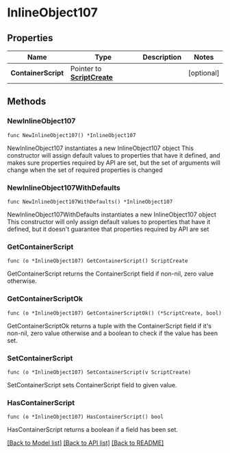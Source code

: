# InlineObject107

## Properties

Name | Type | Description | Notes
------------ | ------------- | ------------- | -------------
**ContainerScript** | Pointer to [**ScriptCreate**](scriptCreate.md) |  | [optional] 

## Methods

### NewInlineObject107

`func NewInlineObject107() *InlineObject107`

NewInlineObject107 instantiates a new InlineObject107 object
This constructor will assign default values to properties that have it defined,
and makes sure properties required by API are set, but the set of arguments
will change when the set of required properties is changed

### NewInlineObject107WithDefaults

`func NewInlineObject107WithDefaults() *InlineObject107`

NewInlineObject107WithDefaults instantiates a new InlineObject107 object
This constructor will only assign default values to properties that have it defined,
but it doesn't guarantee that properties required by API are set

### GetContainerScript

`func (o *InlineObject107) GetContainerScript() ScriptCreate`

GetContainerScript returns the ContainerScript field if non-nil, zero value otherwise.

### GetContainerScriptOk

`func (o *InlineObject107) GetContainerScriptOk() (*ScriptCreate, bool)`

GetContainerScriptOk returns a tuple with the ContainerScript field if it's non-nil, zero value otherwise
and a boolean to check if the value has been set.

### SetContainerScript

`func (o *InlineObject107) SetContainerScript(v ScriptCreate)`

SetContainerScript sets ContainerScript field to given value.

### HasContainerScript

`func (o *InlineObject107) HasContainerScript() bool`

HasContainerScript returns a boolean if a field has been set.


[[Back to Model list]](../README.md#documentation-for-models) [[Back to API list]](../README.md#documentation-for-api-endpoints) [[Back to README]](../README.md)


